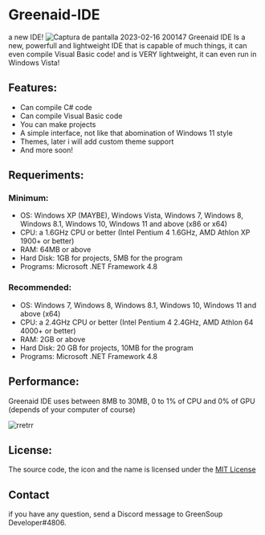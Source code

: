 
# Greenaid-IDE
a new IDE!
![Captura de pantalla 2023-02-16 200147](https://user-images.githubusercontent.com/109924369/219515473-8c4a9a68-f246-4c0f-b0fe-213d653dff7f.png)
Greenaid IDE Is a new, powerfull and lightweight IDE that is capable of much things, it can even compile Visual Basic code!
and is VERY lightweight, it can even run in Windows Vista!



## Features:

* Can compile C# code
* Can compile Visual Basic code
* You can make projects
* A simple interface, not like that abomination of Windows 11 style
* Themes, later i will add custom theme support
* And more soon!

## Requeriments:

### Minimum:

* OS: Windows XP (MAYBE), Windows Vista, Windows 7, Windows 8, Windows 8.1, Windows 10, Windows 11 and above (x86 or x64)
* CPU: a 1.6GHz CPU or better (Intel Pentium 4 1.6GHz, AMD Athlon XP 1900+ or better)
* RAM: 64MB or above
* Hard Disk: 1GB for projects, 5MB for the program
* Programs: Microsoft .NET Framework 4.8

### Recommended:

* OS: Windows 7, Windows 8, Windows 8.1, Windows 10, Windows 11 and above (x64)
* CPU: a 2.4GHz CPU or better (Intel Pentium 4 2.4GHz, AMD Athlon 64 4000+ or better)
* RAM: 2GB or above
* Hard Disk: 20 GB for projects, 10MB for the program
* Programs: Microsoft .NET Framework 4.8

## Performance:

Greenaid IDE uses between 8MB to 30MB, 0 to 1% of CPU and 0% of GPU (depends of your computer of course)

![rretrr](https://user-images.githubusercontent.com/109924369/219515508-9b5b1af7-c5be-4b3f-a972-582934577261.png)

## License:

The source code, the icon and the name is licensed under the [MIT License](https://github.com/GreenSoupDeveloper/Greenaid-IDE/blob/master/LICENSE.md)

## Contact 

if you have any question, send a Discord message to GreenSoup Developer#4806.



